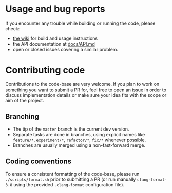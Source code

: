 # Usage and bug reports

If you encounter any trouble while building or running the code,
please check:

- [the wiki](https://github.com/VROOM-Project/vroom/wiki) for build
and usage instructions
- the API documentation at [docs/API.md](docs/API.md)
- open or closed issues covering a similar problem.

# Contributing code

Contributions to the code-base are very welcome. If you plan to work
on something you want to submit a PR for, feel free to open an issue
in order to discuss implementation details or make sure your idea fits
with the scope or aim of the project.

## Branching

* The tip of the `master` branch is the current dev version.
* Separate tasks are done in branches, using explicit names like
`feature/*`, `experiment/*`, `refactor/*`, `fix/*` whenever possible.
* Branches are usually merged using a non-fast-forward merge.

## Coding conventions

To ensure a consistent formatting of the code-base, please run
`./scripts/format.sh` prior to submitting a PR (or run manually
`clang-format-3.8` using the provided `.clang-format` configuration
file).
